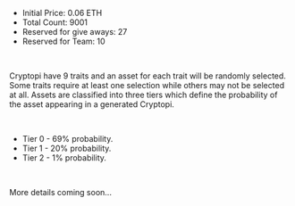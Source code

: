 - Initial Price: 0.06 ETH
- Total Count: 9001
- Reserved for give aways: 27
- Reserved for Team: 10

<br>

Cryptopi have 9 traits and an asset for each trait will be randomly selected. Some traits require at least one selection while others may not be selected at all. Assets are classified into three tiers which define the probability of the asset appearing in a generated Cryptopi.

<br>

- Tier 0 - 69% probability.
- Tier 1 - 20% probability.
- Tier 2 - 1% probability.

<br>

More details coming soon...
